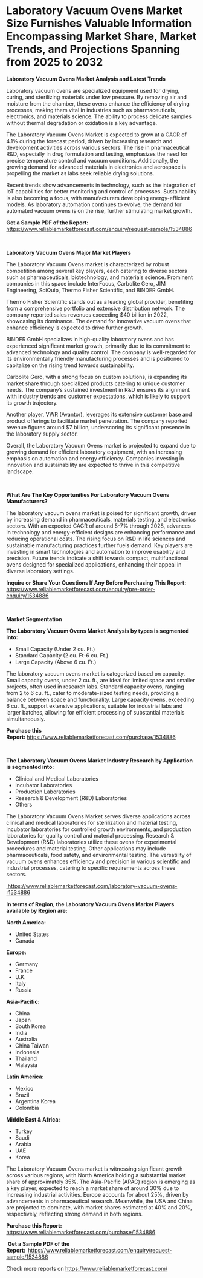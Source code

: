<p><h1>Laboratory Vacuum Ovens Market Size Furnishes Valuable Information Encompassing Market Share, Market Trends, and Projections Spanning from 2025 to 2032</h1></p><p><strong>Laboratory Vacuum Ovens Market Analysis and Latest Trends</strong></p>
<p><p>Laboratory vacuum ovens are specialized equipment used for drying, curing, and sterilizing materials under low pressure. By removing air and moisture from the chamber, these ovens enhance the efficiency of drying processes, making them vital in industries such as pharmaceuticals, electronics, and materials science. The ability to process delicate samples without thermal degradation or oxidation is a key advantage.</p><p>The Laboratory Vacuum Ovens Market is expected to grow at a CAGR of 4.1% during the forecast period, driven by increasing research and development activities across various sectors. The rise in pharmaceutical R&D, especially in drug formulation and testing, emphasizes the need for precise temperature control and vacuum conditions. Additionally, the growing demand for advanced materials in electronics and aerospace is propelling the market as labs seek reliable drying solutions.</p><p>Recent trends show advancements in technology, such as the integration of IoT capabilities for better monitoring and control of processes. Sustainability is also becoming a focus, with manufacturers developing energy-efficient models. As laboratory automation continues to evolve, the demand for automated vacuum ovens is on the rise, further stimulating market growth.</p></p>
<p><strong>Get a Sample PDF of the Report:&nbsp;</strong> <a href="https://www.reliablemarketforecast.com/enquiry/request-sample/1534886?utm_campaign=2111&utm_medium=2&utm_source=Github&utm_content=ia&utm_term=17022025&utm_id=laboratory-vacuum-ovens">https://www.reliablemarketforecast.com/enquiry/request-sample/1534886</a></p>
<p>&nbsp;</p>
<p><strong>Laboratory Vacuum Ovens Major Market Players</strong></p>
<p><p>The Laboratory Vacuum Ovens market is characterized by robust competition among several key players, each catering to diverse sectors such as pharmaceuticals, biotechnology, and materials science. Prominent companies in this space include InterFocus, Carbolite Gero, JIM Engineering, SciQuip, Thermo Fisher Scientific, and BINDER GmbH.</p><p>Thermo Fisher Scientific stands out as a leading global provider, benefiting from a comprehensive portfolio and extensive distribution network. The company reported sales revenues exceeding $40 billion in 2022, showcasing its dominance. The demand for innovative vacuum ovens that enhance efficiency is expected to drive further growth.</p><p>BINDER GmbH specializes in high-quality laboratory ovens and has experienced significant market growth, primarily due to its commitment to advanced technology and quality control. The company is well-regarded for its environmentally friendly manufacturing processes and is positioned to capitalize on the rising trend towards sustainability.</p><p>Carbolite Gero, with a strong focus on custom solutions, is expanding its market share through specialized products catering to unique customer needs. The company’s sustained investment in R&D ensures its alignment with industry trends and customer expectations, which is likely to support its growth trajectory.</p><p>Another player, VWR (Avantor), leverages its extensive customer base and product offerings to facilitate market penetration. The company reported revenue figures around $7 billion, underscoring its significant presence in the laboratory supply sector.</p><p>Overall, the Laboratory Vacuum Ovens market is projected to expand due to growing demand for efficient laboratory equipment, with an increasing emphasis on automation and energy efficiency. Companies investing in innovation and sustainability are expected to thrive in this competitive landscape.</p></p>
<p>&nbsp;</p>
<p><strong>What Are The Key Opportunities For Laboratory Vacuum Ovens Manufacturers?</strong></p>
<p><p>The laboratory vacuum ovens market is poised for significant growth, driven by increasing demand in pharmaceuticals, materials testing, and electronics sectors. With an expected CAGR of around 5-7% through 2028, advances in technology and energy-efficient designs are enhancing performance and reducing operational costs. The rising focus on R&D in life sciences and sustainable manufacturing practices further fuels demand. Key players are investing in smart technologies and automation to improve usability and precision. Future trends indicate a shift towards compact, multifunctional ovens designed for specialized applications, enhancing their appeal in diverse laboratory settings.</p></p>
<p><strong>Inquire or Share Your Questions If Any Before Purchasing This Report:</strong> <a href="https://www.reliablemarketforecast.com/enquiry/pre-order-enquiry/1534886?utm_campaign=2111&utm_medium=2&utm_source=Github&utm_content=ia&utm_term=17022025&utm_id=laboratory-vacuum-ovens">https://www.reliablemarketforecast.com/enquiry/pre-order-enquiry/1534886</a></p>
<p>&nbsp;</p>
<p><strong>Market Segmentation</strong></p>
<p><strong>The Laboratory Vacuum Ovens Market Analysis by types is segmented into:</strong></p>
<p><ul><li>Small Capacity (Under 2 cu. Ft.)</li><li>Standard Capacity (2 cu. Ft-6 cu. Ft.)</li><li>Large Capacity (Above 6 cu. Ft.)</li></ul></p>
<p><p>The laboratory vacuum ovens market is categorized based on capacity. Small capacity ovens, under 2 cu. ft., are ideal for limited space and smaller projects, often used in research labs. Standard capacity ovens, ranging from 2 to 6 cu. ft., cater to moderate-sized testing needs, providing a balance between space and functionality. Large capacity ovens, exceeding 6 cu. ft., support extensive applications, suitable for industrial labs and larger batches, allowing for efficient processing of substantial materials simultaneously.</p></p>
<p><strong>Purchase this Report:&nbsp;</strong><a href="https://www.reliablemarketforecast.com/purchase/1534886?utm_campaign=2111&utm_medium=2&utm_source=Github&utm_content=ia&utm_term=17022025&utm_id=laboratory-vacuum-ovens">https://www.reliablemarketforecast.com/purchase/1534886</a></p>
<p>&nbsp;</p>
<p><strong>The Laboratory Vacuum Ovens Market Industry Research by Application is segmented into:</strong></p>
<p><ul><li>Clinical and Medical Laboratories</li><li>Incubator Laboratories</li><li>Production Laboratories</li><li>Research & Development (R&D) Laboratories</li><li>Others</li></ul></p>
<p><p>The Laboratory Vacuum Ovens Market serves diverse applications across clinical and medical laboratories for sterilization and material testing, incubator laboratories for controlled growth environments, and production laboratories for quality control and material processing. Research & Development (R&D) laboratories utilize these ovens for experimental procedures and material testing. Other applications may include pharmaceuticals, food safety, and environmental testing. The versatility of vacuum ovens enhances efficiency and precision in various scientific and industrial processes, catering to specific requirements across these sectors.</p></p>
<p><a href="https://www.reliablemarketforecast.com/laboratory-vacuum-ovens-r1534886?utm_campaign=2111&utm_medium=2&utm_source=Github&utm_content=ia&utm_term=17022025&utm_id=laboratory-vacuum-ovens">&nbsp;https://www.reliablemarketforecast.com/laboratory-vacuum-ovens-r1534886</a></p>
<p><strong>In terms of Region, the Laboratory Vacuum Ovens Market Players available by Region are:</strong></p>
<p>
    <p> <strong> North America: </strong>
        <ul>
            <li>United States</li>
            <li>Canada</li>
        </ul>
        </p> 
    <p> <strong> Europe: </strong>
        <ul>
            <li>Germany</li>
            <li>France</li>
            <li>U.K.</li>
            <li>Italy</li>
            <li>Russia</li>
        </ul>
        </p> 
    <p> <strong> Asia-Pacific: </strong>
        <ul>
            <li>China</li>
            <li>Japan</li>
            <li>South Korea</li>
            <li>India</li>
            <li>Australia</li>
            <li>China Taiwan</li>
            <li>Indonesia</li>
            <li>Thailand</li>
            <li>Malaysia</li>
        </ul>
        </p> 
    <p> <strong> Latin America: </strong>
        <ul>
            <li>Mexico</li>
            <li>Brazil</li>
            <li>Argentina Korea</li>
            <li>Colombia</li>
        </ul>
        </p> 
    <p> <strong> Middle East & Africa: </strong>
        <ul>
            <li>Turkey</li>
            <li>Saudi</li>
            <li>Arabia</li>
            <li>UAE</li>
            <li>Korea</li>
        </ul>
    </p>
    </p>
<p><p>The Laboratory Vacuum Ovens market is witnessing significant growth across various regions, with North America holding a substantial market share of approximately 35%. The Asia-Pacific (APAC) region is emerging as a key player, expected to reach a market share of around 30% due to increasing industrial activities. Europe accounts for about 25%, driven by advancements in pharmaceutical research. Meanwhile, the USA and China are projected to dominate, with market shares estimated at 40% and 20%, respectively, reflecting strong demand in both regions.</p></p>
<p><strong>Purchase this Report: </strong><a href="https://www.reliablemarketforecast.com/purchase/1534886?utm_campaign=2111&utm_medium=2&utm_source=Github&utm_content=ia&utm_term=17022025&utm_id=laboratory-vacuum-ovens">https://www.reliablemarketforecast.com/purchase/1534886</a></p>
<p>&nbsp;<strong>Get a Sample PDF of the Report:&nbsp;&nbsp;</strong><a href="https://www.reliablemarketforecast.com/enquiry/request-sample/1534886?utm_campaign=2111&utm_medium=2&utm_source=Github&utm_content=ia&utm_term=17022025&utm_id=laboratory-vacuum-ovens">https://www.reliablemarketforecast.com/enquiry/request-sample/1534886</a></p>
<p><strong></strong></p>
<p>Check more reports on <a href="https://www.reliablemarketforecast.com/?utm_campaign=2111&utm_medium=2&utm_source=Github&utm_content=ia&utm_term=17022025&utm_id=laboratory-vacuum-ovens">https://www.reliablemarketforecast.com/</a></p>